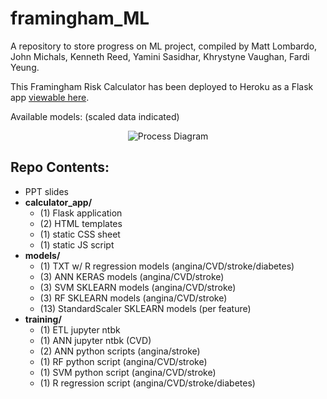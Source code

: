 # framingham_ML
A repository to store progress on ML project, compiled by Matt Lombardo, John Michals, Kenneth Reed, Yamini Sasidhar, Khrystyne Vaughan, Fardi Yeung.

This Framingham Risk Calculator has been deployed to Heroku as a Flask app [viewable here](https://hidden-island-65494.herokuapp.com).

Available models: (scaled data indicated)
<p align="center">
  <img src="https://github.com/sasidhy1/framingham_ML/blob/master/images/model_diagram.svg" alt="Process Diagram"/>
</p>

## Repo Contents:
* PPT slides
* **calculator_app/**
    * (1) Flask application
    * (2) HTML templates
    * (1) static CSS sheet
    * (1) static JS script
* **models/**
    * (1) TXT w/ R regression models (angina/CVD/stroke/diabetes)
    * (3) ANN KERAS models (angina/CVD/stroke)
    * (3) SVM SKLEARN models (angina/CVD/stroke)
    * (3) RF SKLEARN models (angina/CVD/stroke)
    * (13) StandardScaler SKLEARN models (per feature)
* **training/**
    * (1) ETL jupyter ntbk
    * (1) ANN jupyter ntbk (CVD)
    * (2) ANN python scripts (angina/stroke)
    * (1) RF python script (angina/CVD/stroke)
    * (1) SVM python script (angina/CVD/stroke)
    * (1) R regression script (angina/CVD/stroke/diabetes)
